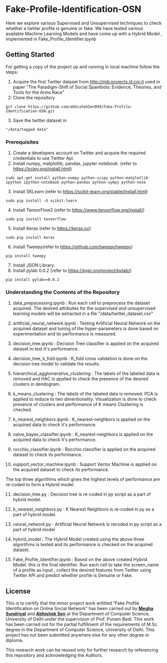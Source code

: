 # Fake-Profile-Identification-OSN

Here we explore various Supervised and Unsupervised techniques to check whether a twitter profile is genuine or fake. We have tested various available Machine Learning Models and have come up with a Hybrid Model , implemented in Fake_Profile_Identifier.ipynb

## Getting Started

For getting a copy of the project up and running in local machine follow the steps:

1. Acquire the first Twitter dataset from http://mib.projects.iit.cnr.it  used in paper "The Paradigm-Shift of Social Spambots: Evidence, Theories, and Tools for the Arms Race"
2. Clone the repository 
```
git clone https://github.com/abhishekSen999/Fake-Profile-Identification-OSN.git
```
3. Save the twitter dataset in 
```
"/data/tagged data"
````

### Prerequisites

1. Create a developers account on Twitter and acquire the required credentials to use Twitter Api.
2. Install numpy, matplotlib, pandas, jupyter notebook. (refer to https://scipy.org/install.html)

```
sudo apt-get install python-numpy python-scipy python-matplotlib ipython ipython-notebook python-pandas python-sympy python-nose
```
3. Install SKLearn (refer to https://scikit-learn.org/stable/install.html)
```
sudo pip install -U scikit-learn
```
4. Install  TensorFlow2 (refer to https://www.tensorflow.org/install/)
```
sudo pip install tensorflow
```
5. Install Keras (refer to https://keras.io/)
```
sudo pip install keras

```
6. Install Tweepy(refer to https://github.com/tweepy/tweepy)
```
pip install tweepy
```
7. Install JSON Library.
8. Install pylab 0.0.2 (refer to https://pypi.org/project/pylab/)
```
pip install pylab==0.0.2
```

### Understanding the Contents of the Repository
1. data_prepocessing.ipynb : Run each cell to preprocess the dataset acquired. The desired attributes for the supervised and unsupervised learning models will be extracted in a file "/data/twitter_dataset.csv"

2. artificial_neural_network.ipynb : Testing Artificial Neural Network on the acquired dataset and tuning of the hyper-parameters is done based on experimentation and its performance is measured.

3. decision_tree.ipynb : Decision Tree classifier is applied on the acquired dataset to test it's performance.

4. decision_tree_k_fold.ipynb : K_fold cross validation is done on the decision tree model to validate the results.

5. hierarchical_agglomerative_clustering : The labels of the labeled data is removed and HAC is applied to check the presence of the desired clusters in dendogram.

6. k_means_clustering : The labels of the labeled data is removed. PCA is applied to  reduce to two dimentionality. Visualization is done to check presence of clusters and performance of K means Clustering is checked.

7. k_nearest_neighbors.ipynb : K_nearest-neighbors is applied on the acquired data to check it's performance.

8. naive_bayes_classifier.ipynb : K_nearest-neighbors is applied on the acquired data to check it's performance.

9. rocchio_classifier.ipynb : Rocchio classifier is applied on the acquired dataset to check its performance.

10. support_vector_machine.ipynb : Support Vector Machine is applied on the acquired dataset to check its performance.

The top three algorithms which gives the highest levels of performance are re-coded to form a Hybrid model.

11. decision_tree.py : Decision tree is re-coded in py script as a part of hybrid model.

12. k_nearest_neighbors.py : K Nearest Neighbors is re-coded in py as a part of hybrid model.

13. neural_network.py : Artificial Neural Network is recoded in py script as a part of hybrid model

14. hybrid_model : The Hybrid Model created using the above three algorithms is tested and its performance is checked on the acquired dataset.

15. Fake_Profile_Identifier.ipynb : Based on the above created Hybrid Model. this is the final identifier. Run each cell to take the screen_name of a profile as input , collect the desired features from Twitter using Twitter API and predict whether profile is Genuine or Fake.



## License

This is to certify that the minor project work entitled “Fake Profile Identification on Online Social Network” has been carried out by **[Megha Sundriyal](https://github.com/meghasundriyal)**  and **[Abhishek Sen](https://github.com/abhisheksen999)** at the Department of Computer Science, University of Delhi under the supervision of Prof. Punam Bedi. This work has been carried out for the partial fulfillment of the requirements of M.Sc. degree in the Department of Computer Science, University of Delhi. This project has not been submitted anywhere else for any other degree or diploma. 

This research work can be reused only for further research by referencing this repository and acknowledging the Authors.


